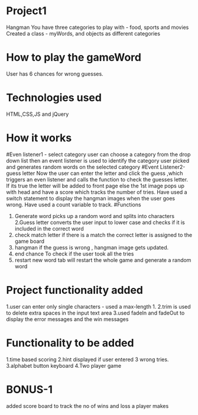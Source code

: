# Project1
Hangman
You have three categories to play with - food, sports and movies
Created a class - myWords, and objects as different categories
# How to play the gameWord
User has 6 chances for wrong guesses.
# Technologies used
HTML,CSS,JS and jQuery
# How it works
#Even listener1 - select category
user can choose a category from the drop down list
then an event listener is used to identify the category user picked and generates random words on the selected category
#Event Listener2-guess letter
Now the user can enter the letter and click the guess ,which triggers an even listener and calls the function to check the guesses letter.
 If its true the letter will be added to front page
else the 1st image pops up with head and have a score which tracks the number of tries.
Have used a switch statement to display the hangman images when the user goes wrong. Have used a count variable to track.
#Functions
1. Generate word
picks up a random word and splits into characters
2.Guess letter
converts the user input to lower case and checks if it is included in the correct word
3. check match letter
if there is a match the correct letter is assigned to the game board
4. hangman
if the guess is wrong , hangman image gets updated.
5. end chance
To check if the user took all the tries
6. restart
new word tab will restart the whole game and generate a random word
# Project functionality added
1.user can enter only single characters - used a max-length 1.
2.trim is used to delete extra spaces in the input text area
3.used fadeIn and fadeOut to display the error messages and the win messages
# Functionality to be added
1.time based scoring
2.hint displayed if user entered 3 wrong tries.
3.alphabet button keyboard
4.Two player game
# BONUS-1
added score board to track the no of wins and loss a player makes

